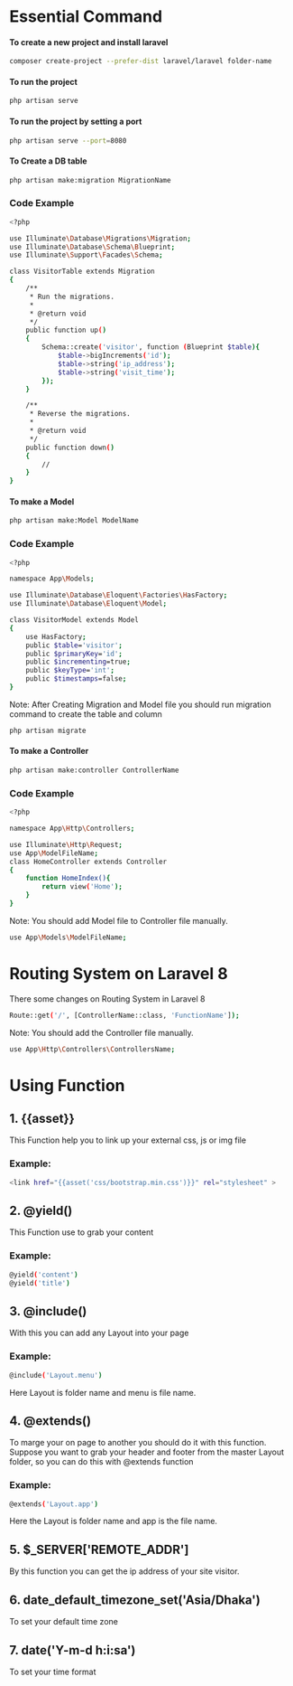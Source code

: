 # Essential Command
#### To create a new project and install laravel
```bash
composer create-project --prefer-dist laravel/laravel folder-name
```
#### To run the project
```bash
php artisan serve
```
#### To run the project by setting a port
```bash
php artisan serve --port=8080
```
#### To Create a DB table
```bash
php artisan make:migration MigrationName
```
### Code Example
```bash
<?php

use Illuminate\Database\Migrations\Migration;
use Illuminate\Database\Schema\Blueprint;
use Illuminate\Support\Facades\Schema;

class VisitorTable extends Migration
{
    /**
     * Run the migrations.
     *
     * @return void
     */
    public function up()
    {
        Schema::create('visitor', function (Blueprint $table){
            $table->bigIncrements('id');
            $table->string('ip_address');
            $table->string('visit_time');
        });
    }

    /**
     * Reverse the migrations.
     *
     * @return void
     */
    public function down()
    {
        //
    }
}

```
#### To make a Model
```bash
php artisan make:Model ModelName
```
### Code Example
```bash
<?php

namespace App\Models;

use Illuminate\Database\Eloquent\Factories\HasFactory;
use Illuminate\Database\Eloquent\Model;

class VisitorModel extends Model
{
    use HasFactory;
    public $table='visitor';
    public $primaryKey='id';
    public $incrementing=true;
    public $keyType='int';
    public $timestamps=false;
}

```
Note: After Creating Migration and Model file you should run migration command to create the table and column
```bash
php artisan migrate
```
#### To make a Controller
```bash
php artisan make:controller ControllerName
```
### Code Example
```bash
<?php

namespace App\Http\Controllers;

use Illuminate\Http\Request;
use App\ModelFileName;
class HomeController extends Controller
{
    function HomeIndex(){
        return view('Home');
    }
}

```
Note: You should add Model file to Controller file manually.
```bash
use App\Models\ModelFileName;
```
# Routing System on Laravel 8
There some changes on Routing System in Laravel 8
```bash
Route::get('/', [ControllerName::class, 'FunctionName']);
```
Note: You should add the Controller file manually.
```bash
use App\Http\Controllers\ControllersName;
```
# Using Function
 ## 1. {{asset}}
This Function help you to link up your external css, js or img file

### Example:
```bash 
<link href="{{asset('css/bootstrap.min.css')}}" rel="stylesheet" >
```
## 2. @yield()
This Function use to grab your content
### Example:
```bash
@yield('content')
@yield('title')
```
## 3. @include()
With this you can add any Layout into your page
### Example:
```bash 
@include('Layout.menu')
```
Here Layout is folder name and menu is file name.
## 4. @extends()
To marge your on page to another you should do it with this function. Suppose you want to grab your header and footer from the master Layout folder, so you can do this with @extends function
### Example:
```bash
@extends('Layout.app')
```
Here the Layout is folder name and app is the file name.
## 5. $_SERVER['REMOTE_ADDR']
By this function you can get the ip address of your site visitor.
## 6. date_default_timezone_set('Asia/Dhaka')
To set your default time zone
## 7. date('Y-m-d h:i:sa')
To set your time format